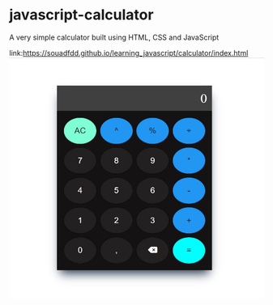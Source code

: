 <h1>javascript-calculator</h1>
 <p>A  very simple calculator built using HTML, CSS and JavaScript<p>

 link:<a target="_blank" >https://souadfdd.github.io/learning_javascript/calculator/index.html</a>
 <img src="Capture.jpg">

